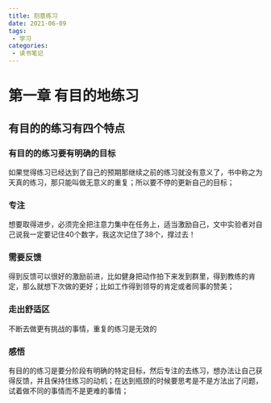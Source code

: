 ```yaml
---
title: 刻意练习
date: 2021-06-09
tags:
 - 学习
categories:
 - 读书笔记
---
```


# 第一章 有目的地练习
## 有目的的练习有四个特点
### 有目的的练习要有明确的目标
如果觉得练习已经达到了自己的预期那继续之前的练习就没有意义了，书中称之为天真的练习，那只能叫做无意义的重复；所以要不停的更新自己的目标；
### 专注
想要取得进步，必须完全把注意力集中在任务上，适当激励自己，文中实验者对自己说我一定要记住40个数字，我这次记住了38个，撑过去！
### 需要反馈
得到反馈可以很好的激励前进，比如健身把动作拍下来发到群里，得到教练的肯定，那么就想下次做的更好；比如工作得到领导的肯定或者同事的赞美；
### 走出舒适区
不断去做更有挑战的事情，重复的练习是无效的
### 感悟
有目的的练习是要分阶段有明确的特定目标，然后专注的去练习，想办法让自己获得反馈，并且保持住练习的动机；在达到瓶颈的时候要思考是不是方法出了问题，试着做不同的事情而不是更难的事情；